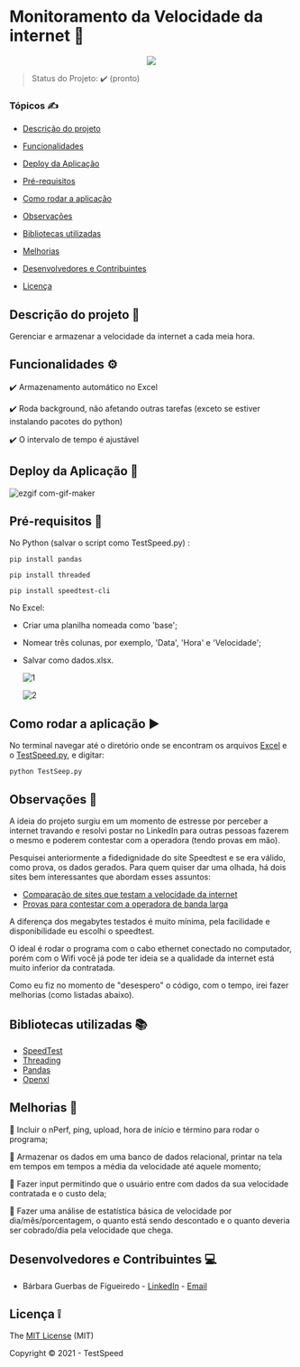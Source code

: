   #                                          Monitoramento da Velocidade da internet :signal_strength:

<p align="center">
  <img src="https://img.shields.io/static/v1?label=python&message=3.8&color=blue&style=for-the-badge&logo=python"/>
</p>



> Status do Projeto: :heavy_check_mark: (pronto)

### Tópicos :writing_hand:

- [Descrição do projeto](#descrição-do-projeto-file_folder)

- [Funcionalidades](#funcionalidades-gear)

- [Deploy da Aplicação](#deploy-da-aplicação-dash)

- [Pré-requisitos](#pré-requisitos-pushpin)

- [Como rodar a aplicação](#como-rodar-a-aplicação-arrow_forward)
- [Observações](#observações-eyes)
- [Bibliotecas utilizadas](#bibliotecas-utilizadas-books) 
- [Melhorias](#melhorias-rocket)
- [Desenvolvedores e Contribuintes](#desenvolvedores-e-contribuintes-computer)
- [Licença](#licença-grey_exclamation)



## Descrição do projeto :file_folder:

<p align="justify">
  Gerenciar e armazenar a velocidade da internet a cada meia hora.
</p>




## Funcionalidades :gear:

:heavy_check_mark: Armazenamento automático no Excel

:heavy_check_mark: Roda background, não afetando outras tarefas (exceto se estiver instalando pacotes do python)

:heavy_check_mark: O intervalo de tempo é ajustável



## Deploy da Aplicação :dash:

![ezgif com-gif-maker](https://user-images.githubusercontent.com/29557513/113329660-35f73100-92f4-11eb-9a91-366c42ea0684.gif)



## Pré-requisitos :pushpin:

No Python (salvar o script como TestSpeed.py) :

```
pip install pandas
```

```
pip install threaded
```

```
pip install speedtest-cli
```

No Excel:

- Criar uma planilha nomeada como 'base';

- Nomear três colunas, por exemplo, 'Data', 'Hora'  e 'Velocidade';

- Salvar como dados.xlsx.

  ![1](https://user-images.githubusercontent.com/29557513/113329422-ea448780-92f3-11eb-8111-fda38fa7a05c.png)

  

  ![2](https://user-images.githubusercontent.com/29557513/113329582-20820700-92f4-11eb-80fe-7f555f6278f3.png)

  

## Como rodar a aplicação :arrow_forward:

No terminal navegar até o diretório onde se encontram os arquivos [Excel](https://github.com/bguerbas/SpeedTest/blob/main/dados.xlsx) e o [TestSpeed.py](https://github.com/bguerbas/SpeedTest/blob/main/TestSpeed.py), e digitar:

```
python TestSeep.py
```



## Observações :eyes:

A ideia do projeto surgiu em um momento de estresse por perceber a internet travando e resolvi postar no LinkedIn para outras pessoas fazerem o mesmo e poderem contestar com a operadora (tendo provas em mão).

Pesquisei anteriormente a fidedignidade do site Speedtest e se era válido, como prova, os dados gerados. Para quem quiser dar uma olhada, há dois sites bem interessantes que abordam esses assuntos:

- [Comparação de sites que testam a velocidade da internet](https://melhorescolha.com/blog/teste-de-velocidade-resultados-diferentes/)
- [Provas para contestar com a operadora de banda larga](https://blog.intnet.com.br/entenda-como-fazer-o-teste-de-velocidade-da-sua-internet/)

A diferença dos megabytes testados é muito mínima, pela facilidade e disponibilidade eu escolhi o speedtest.

O ideal é rodar o programa com o cabo ethernet conectado no computador, porém com o Wifi você já pode ter ideia se a qualidade da internet está muito inferior da contratada.

Como eu fiz no momento de "desespero" o código, com o tempo, irei fazer melhorias (como listadas abaixo).



## Bibliotecas utilizadas :books:

- [SpeedTest](https://pypi.org/project/speedtest-cli/)
- [Threading](https://pypi.org/project/threaded/)
- [Pandas](https://pypi.org/project/pandas/)
- [Openxl](https://pypi.org/project/openpyxl/)



## Melhorias :rocket:

:memo: Incluir o nPerf, ping, upload, hora de início e término para rodar o programa;

:memo: Armazenar os dados em uma banco de dados relacional, printar na tela em tempos em tempos a média da velocidade até aquele momento;

:memo: Fazer input permitindo que o usuário entre com dados da sua velocidade contratada e o custo dela;

:memo: Fazer uma análise de estatística básica de velocidade por dia/mês/porcentagem, o quanto está sendo descontado e o quanto deveria ser cobrado/dia pela velocidade que chega.



## Desenvolvedores e Contribuintes :computer:

- Bárbara Guerbas de Figueiredo - [LinkedIn]( https://www.linkedin.com/in/barbaragfigueiredostatistics/) - [Email](baguerbassita@gmail.com)



## Licença :grey_exclamation:

The [MIT License]() (MIT)

Copyright :copyright: 2021 - TestSpeed
